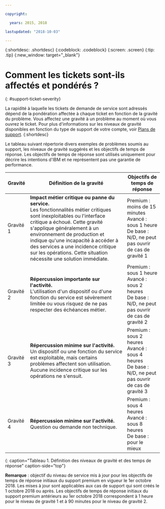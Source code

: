 ```yaml
---

copyright:

  years: 2015, 2018

lastupdated: "2018-10-03"

---
```



{:shortdesc: .shortdesc}
{:codeblock: .codeblock}
{:screen: .screen}
{:tip: .tip}
{:new_window: target="_blank"}


# Comment les tickets sont-ils affectés et pondérés ?
{: #support-ticket-severity}

La rapidité à laquelle les tickets de demande de service sont adressés dépend de la pondération affectée à chaque ticket en fonction de la gravité du problème. Vous affectez une gravité à un problème au moment où vous ouvrez le ticket. Pour plus d'informations sur les niveaux de gravité disponibles en fonction du type de support de votre compte, voir [Plans de support](/docs/get-support/index.html).
{:shortdesc}

Le tableau suivant répertorie divers exemples de problèmes soumis au support, les niveaux de gravité suggérés et les objectifs de temps de réponse. Les objectifs de temps de réponse sont utilisés uniquement pour décrire les intentions d'IBM et ne représentent pas une garantie de performance.

| Gravité | Définition de la gravité | Objectifs de temps de réponse|
|-----|------- | ----- |
| Gravité 1 | <strong>Impact métier critique ou panne du service.</strong> <br> Les fonctionnalités métier critiques sont inexploitables ou l'interface critique a échoué. Cette gravité s'applique généralement à un environnement de production et indique qu'une incapacité à accéder à des services a une incidence critique sur les opérations. Cette situation nécessite une solution immédiate. | Premium : moins de 15 minutes <br> Avancé : sous 1 heure <br> De base : N/D,  ne peut pas ouvrir de cas de gravité 1|
| Gravité 2 | <strong>Répercussion importante sur l'activité.</strong> <br> L'utilisation d'un dispositif ou d'une fonction du service est sévèrement limitée ou vous risquez de ne pas respecter des échéances métier. | Premium : sous 1 heure <br> Avancé : sous 2 heures <br> De base : N/D,  ne peut pas ouvrir de cas de gravité 2|
| Gravité 3 | <strong>Répercussion minime sur l'activité.</strong> <br> Un dispositif ou une fonction du service est exploitable, mais certains problèmes affectent son utilisation. Aucune incidence critique sur les opérations ne s'ensuit. | Premium : sous 2 heures <br> Avancé : sous 4 heures <br> De base : N/D,  ne peut pas ouvrir de cas de gravité 3|
| Gravité 4 | <strong>Répercussion minime sur l'activité.</strong> <br> Question ou demande non technique. | Premium : sous 4 heures <br> Avancé : sous 8 heures <br> De base : pour le mieux |
{: caption="Tableau 1. Définition des niveaux de gravité et des temps de réponse" caption-side="top"}

**Remarque** : objectif du niveau de service mis à jour pour les objectifs de temps de réponse initiaux du support premium en vigueur le 1er octobre 2018. Les mises à jour sont applicables aux cas de support qui sont créés le 1 octobre 2018 ou après. Les objectifs de temps de réponse initiaux du support premium antérieurs au 1er octobre 2018 correspondent à 1 heure pour le niveau de gravité 1 et à 90 minutes pour le niveau de gravité 2. 
